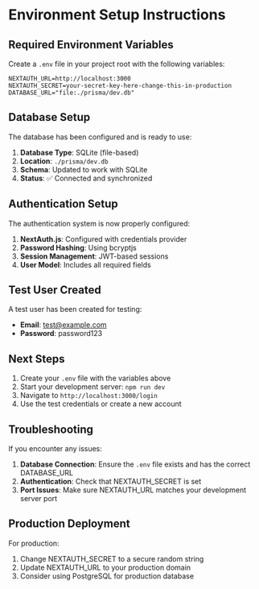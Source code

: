 # Environment Setup Instructions

## Required Environment Variables

Create a `.env` file in your project root with the following variables:

```env
NEXTAUTH_URL=http://localhost:3000
NEXTAUTH_SECRET=your-secret-key-here-change-this-in-production
DATABASE_URL="file:./prisma/dev.db"
```

## Database Setup

The database has been configured and is ready to use:

1. **Database Type**: SQLite (file-based)
2. **Location**: `./prisma/dev.db`
3. **Schema**: Updated to work with SQLite
4. **Status**: ✅ Connected and synchronized

## Authentication Setup

The authentication system is now properly configured:

1. **NextAuth.js**: Configured with credentials provider
2. **Password Hashing**: Using bcryptjs
3. **Session Management**: JWT-based sessions
4. **User Model**: Includes all required fields

## Test User Created

A test user has been created for testing:
- **Email**: test@example.com
- **Password**: password123

## Next Steps

1. Create your `.env` file with the variables above
2. Start your development server: `npm run dev`
3. Navigate to `http://localhost:3000/login`
4. Use the test credentials or create a new account

## Troubleshooting

If you encounter any issues:

1. **Database Connection**: Ensure the `.env` file exists and has the correct DATABASE_URL
2. **Authentication**: Check that NEXTAUTH_SECRET is set
3. **Port Issues**: Make sure NEXTAUTH_URL matches your development server port

## Production Deployment

For production:
1. Change NEXTAUTH_SECRET to a secure random string
2. Update NEXTAUTH_URL to your production domain
3. Consider using PostgreSQL for production database
